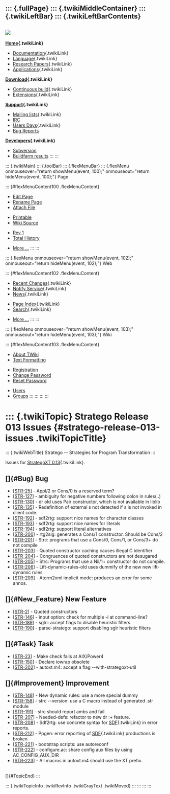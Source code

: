 ::: {.fullPage}
::: {.twikiMiddleContainer}
::: {.twikiLeftBar}
::: {.twikiLeftBarContents}
  ----------------------------------------------------------------------------------
  [![](../pub/Stratego/StrategoLogo/StrategoLogoTextlessWhite-100px.png)](WebHome)
  ----------------------------------------------------------------------------------

**[Home](WebHome){.twikiLink}**

-   [Documentation](StrategoDocumentation){.twikiLink}
-   [Language](StrategoLanguage){.twikiLink}
-   [Research Papers](StrategoPublications){.twikiLink}
-   [Applications](StrategoApplication){.twikiLink}

**[Download](StrategoDownload){.twikiLink}**

-   [Continuous build](ContinuousBuild){.twikiLink}
-   [Extensions](AdditionalPackageDownload){.twikiLink}

**[Support](StrategoSupport){.twikiLink}**

-   [Mailing lists](MailingList){.twikiLink}
-   [IRC](irc://irc.freenode.net/#stratego)
-   [Users Days](StrategoUsersDay){.twikiLink}
-   [Bug Reports](http://yellowgrass.org/project/StrategoXT)

**[Developers](StrategoDev){.twikiLink}**

-   [Subversion](https://svn.strategoxt.org/repos/StrategoXT/strategoxt/trunk)
-   [Buildfarm
    results](http://hydra.nixos.org/jobset/strategoxt/strategoxt-release/all)
:::
:::

::: {.twikiMain}
::: {.toolBar}
::: {.flexMenuBar}
::: {.flexMenu onmouseover="return showMenu(event, 100);" onmouseout="return hideMenu(event, 100);"}
Page

::: {#flexMenuContent100 .flexMenuContent}
-   [Edit
    Page](http://www.program-transformation.org/edit/Stratego/StrategoRelease013Issues?t=1536825680)
-   [Rename
    Page](http://www.program-transformation.org/rename/Stratego/StrategoRelease013Issues)
-   [Attach
    File](http://www.program-transformation.org/attach/Stratego/StrategoRelease013Issues)

<!-- -->

-   [Printable](http://www.program-transformation.org/view/Stratego/StrategoRelease013Issues?skin=print.pattern)
-   [Wiki
    Source](http://www.program-transformation.org/view/Stratego/StrategoRelease013Issues?skin=text&raw=on&contenttype=text/plain)

<!-- -->

-   [Rev
    1](http://www.program-transformation.org/view/Stratego/StrategoRelease013Issues?rev=1.1)
-   [Total
    History](http://www.program-transformation.org/rdiff/Stratego/StrategoRelease013Issues)

<!-- -->

-   [More
    \...](http://www.program-transformation.org/oops/Stratego/StrategoRelease013Issues?template=oopsmore&param1=1.1&param2=1.1)
:::
:::

::: {.flexMenu onmouseover="return showMenu(event, 102);" onmouseout="return hideMenu(event, 102);"}
Web

::: {#flexMenuContent102 .flexMenuContent}
-   [Recent Changes](WebChanges){.twikiLink}
-   [Notify Service](WebNotify){.twikiLink}
-   [News](WebNews){.twikiLink}

<!-- -->

-   [Page Index](WebIndex){.twikiLink}
-   [Search](WebSearch){.twikiLink}

<!-- -->

-   [More
    \...](http://www.program-transformation.org/oops/Stratego/StrategoRelease013Issues?template=oopsmore&param1=1.1&param2=1.1)
:::
:::

::: {.flexMenu onmouseover="return showMenu(event, 103);" onmouseout="return hideMenu(event, 103);"}
Wiki

::: {#flexMenuContent103 .flexMenuContent}
-   [About
    TWiki](http://www.program-transformation.org/view/TWiki/WebHome)
-   [Text
    Formatting](http://www.program-transformation.org/view/TWiki/TextFormattingRules)

<!-- -->

-   [Registration](http://www.program-transformation.org/view/TWiki/TWikiRegistration)
-   [Change
    Password](http://www.program-transformation.org/view/TWiki/ChangePassword)
-   [Reset
    Password](http://www.program-transformation.org/view/TWiki/ResetPassword)

<!-- -->

-   [Users](http://www.program-transformation.org/view/Main/TWikiUsers)
-   [Groups](http://www.program-transformation.org/view/Main/TWikiGroups)
:::
:::
:::
:::

::: {.twikiTopic}
Stratego Release 013 Issues {#stratego-release-013-issues .twikiTopicTitle}
===========================

::: {.twikiWebTitle}
Stratego \-- Strategies for Program Transformation
:::

Issues for [StrategoXT 0.13](StrategoRelease013){.twikiLink}.

[]{#Bug} Bug
------------

-   \[[STR-25](https://catamaran.labs.cs.uu.nl/jira/browse/STR-25)\] -
    Appl/2 or Cons/0 is a reserved term?
-   \[[STR-127](https://catamaran.labs.cs.uu.nl/jira/browse/STR-127)\] -
    ambiguity for negative numbers following colon in rules(..)
-   \[[STR-130](https://catamaran.labs.cs.uu.nl/jira/browse/STR-130)\] -
    dr old uses Pair constructor, which is not available in liblib
-   \[[STR-135](https://catamaran.labs.cs.uu.nl/jira/browse/STR-135)\] -
    Redefinition of external s not detected if s is not invoked in
    client code.
-   \[[STR-192](https://catamaran.labs.cs.uu.nl/jira/browse/STR-192)\] -
    sdf2rtg: support nice names for character classes
-   \[[STR-193](https://catamaran.labs.cs.uu.nl/jira/browse/STR-193)\] -
    sdf2rtg: support nice names for literals
-   \[[STR-194](https://catamaran.labs.cs.uu.nl/jira/browse/STR-194)\] -
    sdf2rtg: support literal alternatives
-   \[[STR-200](https://catamaran.labs.cs.uu.nl/jira/browse/STR-200)\] -
    rtg2sig: generates a Cons/1 constructor. Should be Cons/2
-   \[[STR-201](https://catamaran.labs.cs.uu.nl/jira/browse/STR-201)\] -
    Strc: programs that use a Cons/0, Cons/1, or Cons/3+ do not compile
-   \[[STR-203](https://catamaran.labs.cs.uu.nl/jira/browse/STR-203)\] -
    Quoted constructor caching causes illegal C identifier
-   \[[STR-204](https://catamaran.labs.cs.uu.nl/jira/browse/STR-204)\] -
    Congruences of quoted constructors are not desugared
-   \[[STR-205](https://catamaran.labs.cs.uu.nl/jira/browse/STR-205)\] -
    Strc: Programs that use a Nil/1+ constructor do not compile.
-   \[[STR-206](https://catamaran.labs.cs.uu.nl/jira/browse/STR-206)\] -
    Lift-dynamic-rules-old uses dummify of the new new lift-dynamic
    rules
-   \[[STR-209](https://catamaran.labs.cs.uu.nl/jira/browse/STR-209)\] -
    Aterm2xml implicit mode: produces an error for some annos.

[]{#New_Feature} New Feature
----------------------------

-   \[[STR-2](https://catamaran.labs.cs.uu.nl/jira/browse/STR-2)\] -
    Quoted constructors
-   \[[STR-146](https://catamaran.labs.cs.uu.nl/jira/browse/STR-146)\] -
    input option: check for multiple -i at command-line?
-   \[[STR-189](https://catamaran.labs.cs.uu.nl/jira/browse/STR-189)\] -
    sglri: accept flags to disable heuristic filters
-   \[[STR-190](https://catamaran.labs.cs.uu.nl/jira/browse/STR-190)\] -
    parse-stratego: support disabling sglr heuristic filters

[]{#Task} Task
--------------

-   \[[STR-23](https://catamaran.labs.cs.uu.nl/jira/browse/STR-23)\] -
    Make check fails at AIX/Power4
-   \[[STR-150](https://catamaran.labs.cs.uu.nl/jira/browse/STR-150)\] -
    Declare iowrap obsolete
-   \[[STR-202](https://catamaran.labs.cs.uu.nl/jira/browse/STR-202)\] -
    autoxt.m4: accept a flag \--with-strategoxt-util

[]{#Improvement} Improvement
----------------------------

-   \[[STR-148](https://catamaran.labs.cs.uu.nl/jira/browse/STR-148)\] -
    New dynamic rules: use a more special dummy
-   \[[STR-158](https://catamaran.labs.cs.uu.nl/jira/browse/STR-158)\] -
    strc \--version: use a C macro instead of generated .str module
-   \[[STR-191](https://catamaran.labs.cs.uu.nl/jira/browse/STR-191)\] -
    strc should report ambs and fail
-   \[[STR-207](https://catamaran.labs.cs.uu.nl/jira/browse/STR-207)\] -
    Needed-defs: refactor to new dr :+ feature.
-   \[[STR-208](https://catamaran.labs.cs.uu.nl/jira/browse/STR-208)\] -
    Sdf2rtg: use concrete syntax for [SDF](SDF){.twikiLink} in error
    reports.
-   \[[STR-212](https://catamaran.labs.cs.uu.nl/jira/browse/STR-212)\] -
    Ppgen: error reporting of [SDF](SDF){.twikiLink} productions is
    broken
-   \[[STR-221](https://catamaran.labs.cs.uu.nl/jira/browse/STR-221)\] -
    bootstrap scripts: use autoreconf
-   \[[STR-222](https://catamaran.labs.cs.uu.nl/jira/browse/STR-222)\] -
    configure.ac: share config aux files by using AC\_CONFIG\_AUX\_DIR
-   \[[STR-223](https://catamaran.labs.cs.uu.nl/jira/browse/STR-223)\] -
    All macros in autoxt.m4 should use the XT prefix.

\
[]{#TopicEnd}
:::

::: {.twikiTopicInfo .twikiRevInfo .twikiGrayText .twikiMoved}
:::
:::
:::
:::
